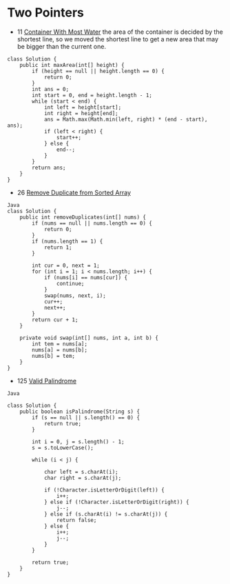 # Two Pointers
- 11 [Container With Most Water](https://leetcode.com/problems/container-with-most-water/)
the area of the container is decided by the shortest line, so we moved the shortest line to
get a new area that may be bigger than the current one.
```
class Solution {
    public int maxArea(int[] height) {
        if (height == null || height.length == 0) {
            return 0;
        }
        int ans = 0;
        int start = 0, end = height.length - 1;
        while (start < end) {
            int left = height[start];
            int right = height[end];
            ans = Math.max(Math.min(left, right) * (end - start), ans);
            if (left < right) {
                start++;
            } else {
                end--;
            }
        }
        return ans;
    }
}
```
- 26 [Remove Duplicate from Sorted Array](https://leetcode.com/problems/remove-duplicates-from-sorted-array/)
```
Java
class Solution {
    public int removeDuplicates(int[] nums) {
        if (nums == null || nums.length == 0) {
            return 0;
        }
        if (nums.length == 1) {
            return 1;
        }
        
        int cur = 0, next = 1;
        for (int i = 1; i < nums.length; i++) {
            if (nums[i] == nums[cur]) {
                continue;
            }
            swap(nums, next, i);
            cur++;
            next++;
        }
        return cur + 1;
    }
    
    private void swap(int[] nums, int a, int b) {
        int tem = nums[a];
        nums[a] = nums[b];
        nums[b] = tem;
    }
}
```

- 125 [Valid Palindrome](https://leetcode.com/problems/valid-palindrome/)
```
Java

class Solution {
    public boolean isPalindrome(String s) {
        if (s == null || s.length() == 0) {
            return true;
        }
        
        int i = 0, j = s.length() - 1;
        s = s.toLowerCase();
        
        while (i < j) {
            
            char left = s.charAt(i);
            char right = s.charAt(j);
            
            if (!Character.isLetterOrDigit(left)) {
                i++;
            } else if (!Character.isLetterOrDigit(right)) {
                j--;
            } else if (s.charAt(i) != s.charAt(j)) {
                return false;
            } else {
                i++;
                j--;
            }
        }
        
        return true;
    }
}
```